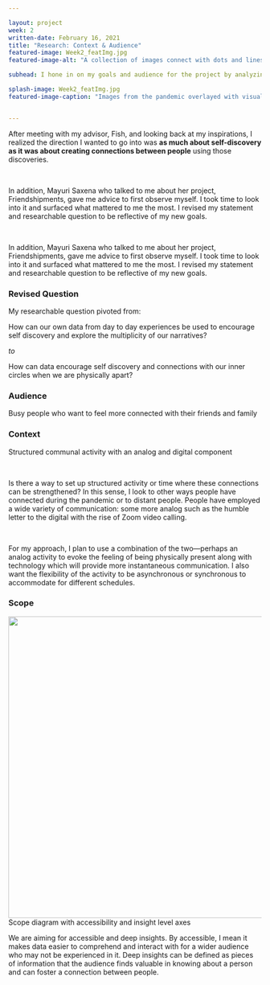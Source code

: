 ```yaml
---

layout: project
week: 2
written-date: February 16, 2021
title: "Research: Context & Audience"
featured-image: Week2_featImg.jpg
featured-image-alt: "A collection of images connect with dots and lines"

subhead: I hone in on my goals and audience for the project by analyzing my inspirations and personal experience.

splash-image: Week2_featImg.jpg
featured-image-caption: "Images from the pandemic overlayed with visuals from my research work"


---
```


After meeting with my advisor, Fish, and looking back at my inspirations, I realized the direction I wanted to go into was <b>as much about self-discovery as it was about creating connections between people</b> using those discoveries.

<br>

In addition, Mayuri Saxena who talked to me about her project, Friendshipments, gave me advice to first observe myself. I took time to look into it and surfaced what mattered to me the most. I revised my statement and researchable question to be reflective of my new goals.


<br> 

In addition, Mayuri Saxena who talked to me about her project, Friendshipments, gave me advice to first observe myself. 
I took time to look into it and surfaced what mattered to me the most. I revised my statement and researchable question to be reflective of my new goals.


<h3>Revised Question</h3>

My researchable question pivoted from:

<div class="side-by-side-change">
<p class="side-by-side-change-component">
    How can our own data from day to day experiences be used to encourage self discovery and explore the multiplicity of our narratives?</p>

<p class="side-by-side-change-component"><i>to</i></p>

<p class="side-by-side-change-component">How can data encourage self discovery and connections with our inner circles when we are physically apart?</p>

</div>


<h3>Audience</h3>

Busy people who want to feel more connected with their friends and family

<h3>Context</h3>

Structured communal activity with an analog and
digital component

<br>

Is there a way to set up structured activity or time where these connections can be strengthened? In this sense, I look to other ways people have connected during the pandemic or to distant people. People have employed a wide variety
of communication: some more analog such as the humble letter to the digital with the rise of Zoom video calling.

<br>

For my approach, I plan to use a combination of the two—perhaps an analog activity to evoke the feeling of being physically present along with technology which will provide more instantaneous communication. I also want the flexibility of the activity to be asynchronous or synchronous to accommodate for different schedules.


<h3>Scope</h3>

<img src="{{ site.baseurl }}/assets/images/Week3/ScopeDiagram.png" alt="" width=600px />
<figcaption>Scope diagram with accessibility and insight level axes</figcaption>

We are aiming for accessible and deep insights. By accessible, I mean it makes data easier to comprehend and interact with for a wider audience who may not be experienced in it. Deep insights can be defined as pieces of information that the audience finds valuable in knowing about a person and can foster a connection between people. 

